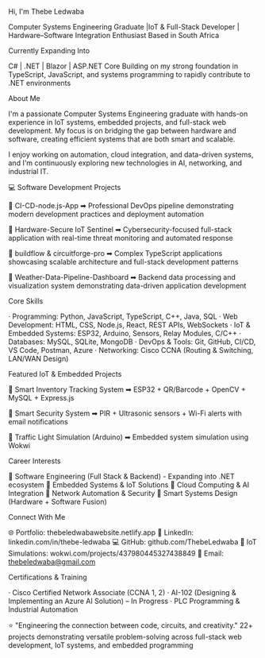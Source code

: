 
Hi, I'm Thebe Ledwaba

Computer Systems Engineering Graduate |IoT & Full-Stack Developer | Hardware–Software Integration Enthusiast
Based in South Africa

Currently Expanding Into

C# | .NET | Blazor | ASP.NET Core
Building on my strong foundation in TypeScript, JavaScript, and systems programming to rapidly contribute to .NET environments

About Me

I'm a passionate Computer Systems Engineering graduate with hands-on experience in IoT systems, embedded projects, and full-stack web development.
My focus is on bridging the gap between hardware and software, creating efficient systems that are both smart and scalable.

I enjoy working on automation, cloud integration, and data-driven systems, and I'm continuously exploring new technologies in AI, networking, and industrial IT.

💻 Software Development Projects

🔹 CI-CD-node.js-App
➡ Professional DevOps pipeline demonstrating modern development practices and deployment automation

🔹 Hardware-Secure IoT Sentinel
➡ Cybersecurity-focused full-stack application with real-time threat monitoring and automated response

🔹 buildflow & circuitforge-pro
➡ Complex TypeScript applications showcasing scalable architecture and full-stack development patterns

🔹 Weather-Data-Pipeline-Dashboard
➡ Backend data processing and visualization system demonstrating data-driven application development

Core Skills

· Programming: Python, JavaScript, TypeScript, C++, Java, SQL
· Web Development: HTML, CSS, Node.js, React, REST APIs, WebSockets
· IoT & Embedded Systems: ESP32, Arduino, Sensors, Relay Modules, C/C++
· Databases: MySQL, SQLite, MongoDB
· DevOps & Tools: Git, GitHub, CI/CD, VS Code, Postman, Azure
· Networking: Cisco CCNA (Routing & Switching, LAN/WAN Design)


Featured IoT & Embedded Projects

🔹 Smart Inventory Tracking System
➡ ESP32 + QR/Barcode + OpenCV + MySQL + Express.js

🔹 Smart Security System
➡ PIR + Ultrasonic sensors + Wi-Fi alerts with email notifications

🔹 Traffic Light Simulation (Arduino)
➡ Embedded system simulation using Wokwi

Career Interests

🔹 Software Engineering (Full Stack & Backend) - Expanding into .NET ecosystem
🔹 Embedded Systems & IoT Solutions
🔹 Cloud Computing & AI Integration
🔹 Network Automation & Security
🔹 Smart Systems Design (Hardware + Software Fusion)

Connect With Me

🌐 Portfolio: thebeledwabawebsite.netlify.app
💼 LinkedIn: linkedin.com/in/thebe-ledwaba
💻 GitHub: github.com/ThebeLedwaba
🔧 IoT Simulations: wokwi.com/projects/437980445327438849
📧 Email: thebeledwaba@gmail.com


Certifications & Training

· Cisco Certified Network Associate (CCNA 1, 2)
· AI-102 (Designing & Implementing an Azure AI Solution) – In Progress
· PLC Programming & Industrial Automation

⭐️ "Engineering the connection between code, circuits, and creativity."
22+ projects demonstrating versatile problem-solving across full-stack web development, IoT systems, and embedded programming
